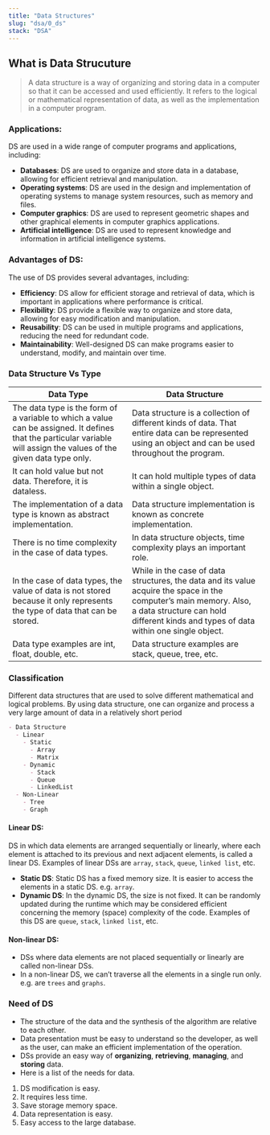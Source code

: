 ```yaml
---
title: "Data Structures"
slug: "dsa/0_ds"
stack: "DSA"
---
```


## What is Data Strucuture

> A data structure is a way of organizing and storing data in a computer so that it can be accessed and used efficiently. It refers to the logical or mathematical representation of data, as well as the implementation in a computer program.


### Applications:
DS are used in a wide range of computer programs and applications, including:

- **Databases**: DS are used to organize and store data in a database, allowing for efficient retrieval and manipulation.
- **Operating systems**: DS are used in the design and implementation of operating systems to manage system resources, such as memory and files.
- **Computer graphics**: DS are used to represent geometric shapes and other graphical elements in computer graphics applications.
- **Artificial intelligence**: DS are used to represent knowledge and information in artificial intelligence systems.

### Advantages of DS:
The use of DS provides several advantages, including:

- **Efficiency**: DS allow for efficient storage and retrieval of data, which is important in applications where performance is critical.
- **Flexibility**: DS provide a flexible way to organize and store data, allowing for easy modification and manipulation.
- **Reusability**: DS can be used in multiple programs and applications, reducing the need for redundant code.
- **Maintainability**: Well-designed DS can make programs easier to understand, modify, and maintain over time.

### Data Structure Vs Type
|Data Type|Data Structure|
|-|-|
|The data type is the form of a variable to which a value can be assigned. It defines that the particular variable will assign the values of the given data type only.|Data structure is a collection of different kinds of data. That entire data can be represented using an object and can be used throughout the program.|
|It can hold value but not data. Therefore, it is dataless.|It can hold multiple types of data within a single object.|
|The implementation of a data type is known as abstract implementation.|Data structure implementation is known as concrete implementation.|
|There is no time complexity in the case of data types.|In data structure objects, time complexity plays an important role.|
|In the case of data types, the value of data is not stored because it only represents the type of data that can be stored.|While in the case of data structures, the data and its value acquire the space in the computer’s main memory. Also, a data structure can hold different kinds and types of data within one single object.|
|Data type examples are int, float, double, etc.|Data structure examples are stack, queue, tree, etc.|

### Classification

Different data structures that are used to solve different mathematical and logical problems. By using data structure, one can organize and process a very large amount of data in a relatively short period

```markdown markmap
- Data Structure
  - Linear
    - Static
      - Array
      - Matrix
    - Dynamic
      - Stack
      - Queue
      - LinkedList
  - Non-Linear 
    - Tree
    - Graph
```

#### Linear DS:
DS in which data elements are arranged sequentially or linearly, where each element is attached to its previous and next adjacent elements, is called a linear DS. 
Examples of linear DSs are `array`, `stack`, `queue`, `linked list`, etc.
- **Static DS**: Static DS has a fixed memory size. It is easier to access the elements in a static DS. e.g. `array`.
- **Dynamic DS**: In the dynamic DS, the size is not fixed. It can be randomly updated during the runtime which may be considered efficient concerning the memory (space) complexity of the code. 
Examples of this DS are `queue`, `stack`, `linked list`, etc.
#### Non-linear DS: 
- DSs where data elements are not placed sequentially or linearly are called non-linear DSs. 
- In a non-linear DS, we can’t traverse all the elements in a single run only. 
e.g. are `trees` and `graphs`.

### Need of DS
- The structure of the data and the synthesis of the algorithm are relative to each other. 
- Data presentation must be easy to understand so the developer, as well as the user, can make an efficient implementation of the operation.
- DSs provide an easy way of **organizing**, **retrieving**, **managing**, and **storing** data.
- Here is a list of the needs for data.

1. DS modification is easy. 
2. It requires less time. 
3. Save storage memory space. 
4. Data representation is easy. 
5. Easy access to the large database.